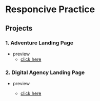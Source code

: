 # Responcive Practice

## Projects

### 1. Adventure Landing Page
- preview
    - [click here](https://adventure-landing-page10.netlify.app/)

### 2. Digital Agency Landing Page
- preview

    - [click here](https://digital-agency10.netlify.app/)
   
